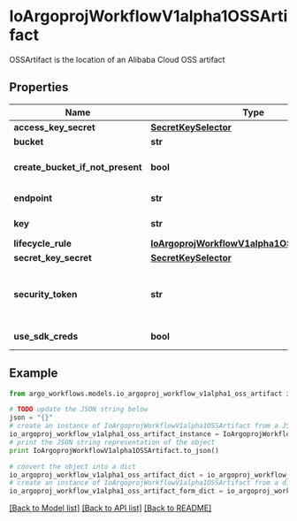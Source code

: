 # IoArgoprojWorkflowV1alpha1OSSArtifact

OSSArtifact is the location of an Alibaba Cloud OSS artifact

## Properties

Name | Type | Description | Notes
------------ | ------------- | ------------- | -------------
**access_key_secret** | [**SecretKeySelector**](SecretKeySelector.md) |  | [optional] 
**bucket** | **str** | Bucket is the name of the bucket | [optional] 
**create_bucket_if_not_present** | **bool** | CreateBucketIfNotPresent tells the driver to attempt to create the OSS bucket for output artifacts, if it doesn&#39;t exist | [optional] 
**endpoint** | **str** | Endpoint is the hostname of the bucket endpoint | [optional] 
**key** | **str** | Key is the path in the bucket where the artifact resides | 
**lifecycle_rule** | [**IoArgoprojWorkflowV1alpha1OSSLifecycleRule**](IoArgoprojWorkflowV1alpha1OSSLifecycleRule.md) |  | [optional] 
**secret_key_secret** | [**SecretKeySelector**](SecretKeySelector.md) |  | [optional] 
**security_token** | **str** | SecurityToken is the user&#39;s temporary security token. For more details, check out: https://www.alibabacloud.com/help/doc-detail/100624.htm | [optional] 
**use_sdk_creds** | **bool** | UseSDKCreds tells the driver to figure out credentials based on sdk defaults. | [optional] 

## Example

```python
from argo_workflows.models.io_argoproj_workflow_v1alpha1_oss_artifact import IoArgoprojWorkflowV1alpha1OSSArtifact

# TODO update the JSON string below
json = "{}"
# create an instance of IoArgoprojWorkflowV1alpha1OSSArtifact from a JSON string
io_argoproj_workflow_v1alpha1_oss_artifact_instance = IoArgoprojWorkflowV1alpha1OSSArtifact.from_json(json)
# print the JSON string representation of the object
print IoArgoprojWorkflowV1alpha1OSSArtifact.to_json()

# convert the object into a dict
io_argoproj_workflow_v1alpha1_oss_artifact_dict = io_argoproj_workflow_v1alpha1_oss_artifact_instance.to_dict()
# create an instance of IoArgoprojWorkflowV1alpha1OSSArtifact from a dict
io_argoproj_workflow_v1alpha1_oss_artifact_form_dict = io_argoproj_workflow_v1alpha1_oss_artifact.from_dict(io_argoproj_workflow_v1alpha1_oss_artifact_dict)
```
[[Back to Model list]](../README.md#documentation-for-models) [[Back to API list]](../README.md#documentation-for-api-endpoints) [[Back to README]](../README.md)


